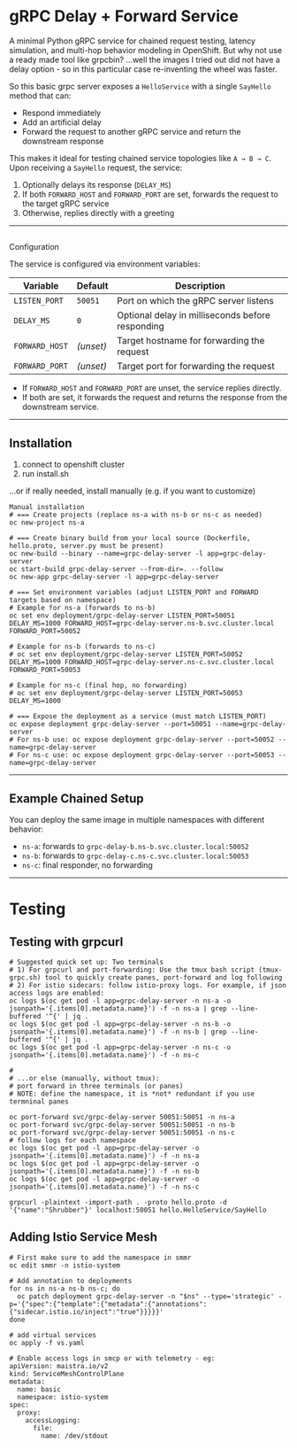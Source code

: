 # gRPC Delay + Forward Service

A minimal Python gRPC service for chained request testing, latency simulation, and multi-hop behavior modeling in OpenShift.
But why not use a ready made tool like grpcbin? 
...well the images I tried out did not have a delay option - so in this particular case re-inventing the wheel was faster.

So this basic grpc server exposes a `HelloService` with a single `SayHello` method that can:
- Respond immediately
- Add an artificial delay
- Forward the request to another gRPC service and return the downstream response

This makes it ideal for testing chained service topologies like `A → B → C`.
Upon receiving a `SayHello` request, the service:

1. Optionally delays its response (`DELAY_MS`)
2. If both `FORWARD_HOST` and `FORWARD_PORT` are set, forwards the request to the target gRPC service
3. Otherwise, replies directly with a greeting

---

##
Configuration

The service is configured via environment variables:

| Variable        | Default   | Description                                           |
|----------------|-----------|-------------------------------------------------------|
| `LISTEN_PORT`   | `50051`   | Port on which the gRPC server listens                 |
| `DELAY_MS`      | `0`       | Optional delay in milliseconds before responding      |
| `FORWARD_HOST`  | *(unset)* | Target hostname for forwarding the request            |
| `FORWARD_PORT`  | *(unset)* | Target port for forwarding the request                |

- If `FORWARD_HOST` and `FORWARD_PORT` are unset, the service replies directly.
- If both are set, it forwards the request and returns the response from the downstream service.

---
## Installation
1) connect to openshift cluster
2) run install.sh


...or if really needed, install manually (e.g. if you want to customize)
```
Manual installation 
# === Create projects (replace ns-a with ns-b or ns-c as needed)
oc new-project ns-a

# === Create binary build from your local source (Dockerfile, hello.proto, server.py must be present)
oc new-build --binary --name=grpc-delay-server -l app=grpc-delay-server
oc start-build grpc-delay-server --from-dir=. --follow
oc new-app grpc-delay-server -l app=grpc-delay-server

# === Set environment variables (adjust LISTEN_PORT and FORWARD targets based on namespace)
# Example for ns-a (forwards to ns-b)
oc set env deployment/grpc-delay-server LISTEN_PORT=50051 DELAY_MS=1000 FORWARD_HOST=grpc-delay-server.ns-b.svc.cluster.local FORWARD_PORT=50052

# Example for ns-b (forwards to ns-c)
# oc set env deployment/grpc-delay-server LISTEN_PORT=50052 DELAY_MS=1000 FORWARD_HOST=grpc-delay-server.ns-c.svc.cluster.local FORWARD_PORT=50053

# Example for ns-c (final hop, no forwarding)
# oc set env deployment/grpc-delay-server LISTEN_PORT=50053 DELAY_MS=1000

# === Expose the deployment as a service (must match LISTEN_PORT)
oc expose deployment grpc-delay-server --port=50051 --name=grpc-delay-server
# For ns-b use: oc expose deployment grpc-delay-server --port=50052 --name=grpc-delay-server
# For ns-c use: oc expose deployment grpc-delay-server --port=50053 --name=grpc-delay-server

```
---
## Example Chained Setup

You can deploy the same image in multiple namespaces with different behavior:

- `ns-a`: forwards to `grpc-delay-b.ns-b.svc.cluster.local:50052`
- `ns-b`: forwards to `grpc-delay-c.ns-c.svc.cluster.local:50053`
- `ns-c`: final responder, no forwarding

---

# Testing

## Testing with grpcurl
```
# Suggested quick set up: Two terminals
# 1) For grpcurl and port-forwarding: Use the tmux bash script (tmux-grpc.sh) tool to quickly create panes, port-forward and log following
# 2) For istio sidecars: follow istio-proxy logs. For example, if json access logs are enabled:
oc logs $(oc get pod -l app=grpc-delay-server -n ns-a -o jsonpath='{.items[0].metadata.name}') -f -n ns-a | grep --line-buffered '^{' | jq .
oc logs $(oc get pod -l app=grpc-delay-server -n ns-b -o jsonpath='{.items[0].metadata.name}') -f -n ns-b | grep --line-buffered '^{' | jq .
oc logs $(oc get pod -l app=grpc-delay-server -n ns-c -o jsonpath='{.items[0].metadata.name}') -f -n ns-c

#
# ...or else (manually, without tmux):
# port forward in three terminals (or panes)
# NOTE: define the namespace, it is *not* redundant if you use termninal panes

oc port-forward svc/grpc-delay-server 50051:50051 -n ns-a
oc port-forward svc/grpc-delay-server 50051:50051 -n ns-b
oc port-forward svc/grpc-delay-server 50051:50051 -n ns-c
# follow logs for each namespace
oc logs $(oc get pod -l app=grpc-delay-server -o jsonpath='{.items[0].metadata.name}') -f -n ns-a
oc logs $(oc get pod -l app=grpc-delay-server -o jsonpath='{.items[0].metadata.name}') -f -n ns-b
oc logs $(oc get pod -l app=grpc-delay-server -o jsonpath='{.items[0].metadata.name}') -f -n ns-c

grpcurl -plaintext -import-path . -proto hello.proto -d '{"name":"Shrubber"}' localhost:50051 hello.HelloService/SayHello
```
## Adding Istio Service Mesh
```
# First make sure to add the namespace in smmr
oc edit smmr -n istio-system

# Add annotation to deployments
for ns in ns-a ns-b ns-c; do
  oc patch deployment grpc-delay-server -n "$ns" --type='strategic' -p='{"spec":{"template":{"metadata":{"annotations":{"sidecar.istio.io/inject":"true"}}}}}'
done

# add virtual services 
oc apply -f vs.yaml

# Enable access logs in smcp or with telemetry - eg:
apiVersion: maistra.io/v2
kind: ServiceMeshControlPlane
metadata:
  name: basic
  namespace: istio-system
spec:
  proxy:
    accessLogging:
      file:
        name: /dev/stdout 


```

